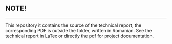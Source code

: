 NOTE!
----------------------------------------------------------------------------------------------------------------------------------
----------------------------------------------------------------------------------------------------------------------------------

This repository it contains the source of the technical report, the corresponding PDF is outside the folder, written in Romanian.
See the technical report in LaTex or directly the pdf for project documentation.
